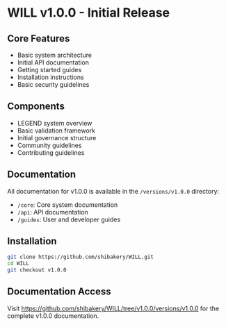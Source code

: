 # WILL v1.0.0 - Initial Release

## Core Features
- Basic system architecture
- Initial API documentation
- Getting started guides
- Installation instructions
- Basic security guidelines

## Components
- LEGEND system overview
- Basic validation framework
- Initial governance structure
- Community guidelines
- Contributing guidelines

## Documentation
All documentation for v1.0.0 is available in the `/versions/v1.0.0` directory:
- `/core`: Core system documentation
- `/api`: API documentation
- `/guides`: User and developer guides

## Installation
```bash
git clone https://github.com/shibakery/WILL.git
cd WILL
git checkout v1.0.0
```

## Documentation Access
Visit https://github.com/shibakery/WILL/tree/v1.0.0/versions/v1.0.0 for the complete v1.0.0 documentation.
